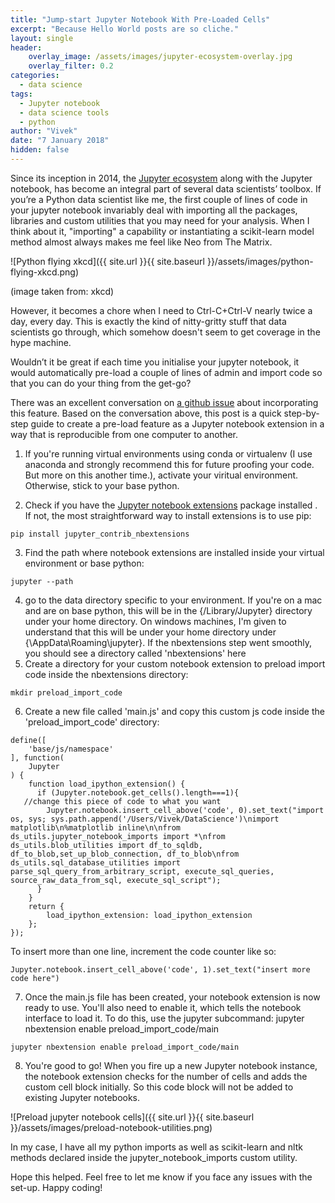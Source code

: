```yaml
---
title: "Jump-start Jupyter Notebook With Pre-Loaded Cells"
excerpt: "Because Hello World posts are so cliche."
layout: single
header:
    overlay_image: /assets/images/jupyter-ecosystem-overlay.jpg
    overlay_filter: 0.2
categories:
  - data science
tags:
  - Jupyter notebook
  - data science tools
  - python
author: "Vivek"
date: "7 January 2018"
hidden: false
---
```


Since its inception in 2014, the [Jupyter ecosystem](http://jupyter.org) along with the Jupyter notebook, has become an integral part of several data scientists’ toolbox. If you’re a Python data scientist like me, the first couple of lines of code in your jupyter notebook invariably deal with importing all the packages, libraries and custom utilities that you may need for your analysis. When I think about it, "importing" a capability or instantiating a scikit-learn model method almost always makes me feel like Neo from The Matrix.

![Python flying xkcd]({{ site.url }}{{ site.baseurl }}/assets/images/python-flying-xkcd.png)

(image taken from: xkcd)

However, it becomes a chore when I need to Ctrl-C+Ctrl-V nearly twice a day, every day. This is exactly the kind of nitty-gritty stuff that data scientists go through, which somehow doesn't seem to get coverage in the hype machine.

Wouldn’t it be great if each time you initialise your jupyter notebook, it would automatically pre-load a couple of lines of admin and import code so that you can do your thing from the get-go?

There was an excellent conversation on [a github issue](https://github.com/jupyter/notebook/issues/1451) about incorporating this feature. Based on the conversation above, this post is a quick step-by-step guide to create a pre-load feature as a Jupyter notebook extension in a way that is reproducible from one computer to another.

1) If you're running virtual environments using conda or virtualenv (I use anaconda and strongly recommend this for future proofing your code. But more on this another time.), activate your viritual environment. Otherwise, stick to your base python. 

2) Check if you have the [Jupyter notebook extensions](https://github.com/ipython-contrib/jupyter_contrib_nbextensions) package  installed . If not, the most straightforward way to install extensions is to use pip: 
```
pip install jupyter_contrib_nbextensions
```
3) Find the path where notebook extensions are installed inside your virtual environment or base python:
```
jupyter --path
```
4) go to the data directory specific to your environment. If you're on a mac and are on base python, this will be in the {/Library/Jupyter} directory under your home directory. On windows machines, I'm given to understand that this will be under your home directory under {\AppData\Roaming\jupyter\}. If the nbextensions step went smoothly, you should see a directory called 'nbextensions' here
5) Create a directory for your custom notebook extension to preload import code inside the nbextensions directory:
```
mkdir preload_import_code
```
6) Create a new file called 'main.js' and copy this custom js code inside the 'preload\_import_code' directory:
```
define([
    'base/js/namespace'
], function(
    Jupyter
) {
    function load_ipython_extension() {
      if (Jupyter.notebook.get_cells().length===1){
   //change this piece of code to what you want
        Jupyter.notebook.insert_cell_above('code', 0).set_text("import os, sys; sys.path.append('/Users/Vivek/DataScience')\nimport matplotlib\n%matplotlib inline\n\nfrom ds_utils.jupyter_notebook_imports import *\nfrom ds_utils.blob_utilities import df_to_sqldb, df_to_blob,set_up_blob_connection, df_to_blob\nfrom ds_utils.sql_database_utilities import parse_sql_query_from_arbitrary_script, execute_sql_queries, source_raw_data_from_sql, execute_sql_script");
      }
    }
    return {
        load_ipython_extension: load_ipython_extension
    };
});
```
To insert more than one line, increment the code counter like so:
```
Jupyter.notebook.insert_cell_above('code', 1).set_text("insert more code here")
```
7) Once the main.js file has been created, your notebook extension is now ready to use. You'll also need to enable it, which tells the notebook interface to load it. To do this, use the jupyter subcommand:
    jupyter nbextension enable preload_import_code/main
```
jupyter nbextension enable preload_import_code/main
```
8) You're good to go! When you fire up a new Jupyter notebook instance, the notebook extension checks for the number of cells and adds the custom cell block initially. So this code block will not be added to existing Jupyter notebooks.

![Preload jupyter notebook cells]({{ site.url }}{{ site.baseurl }}/assets/images/preload-notebook-utilities.png)

In my case, I have all my python imports as well as scikit-learn and nltk methods declared inside the jupyter\_notebook\_imports custom utility. 

Hope this helped. Feel free to let me know if you face any issues with the set-up. Happy coding!


